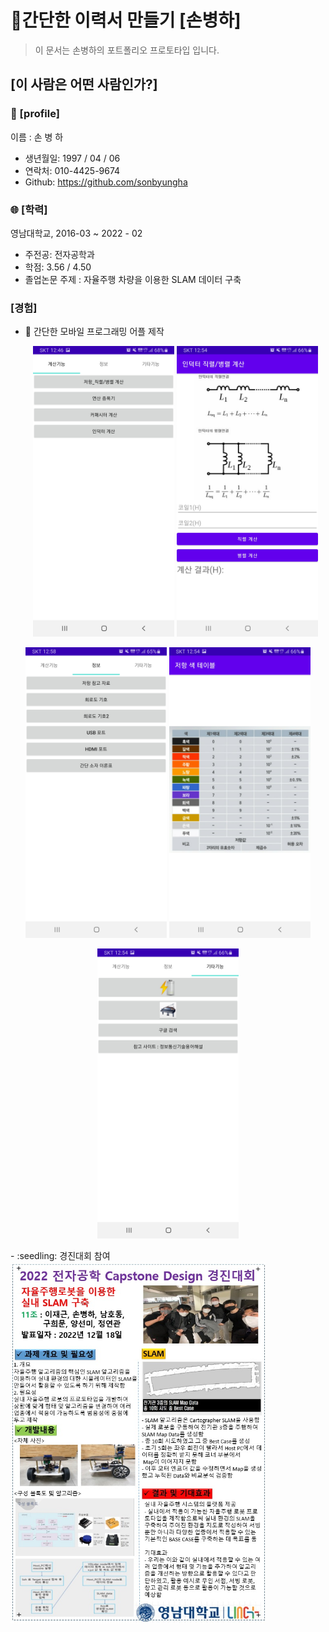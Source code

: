 # :star2:간단한 이력서 만들기 [손병하]

> 이 문서는 손병하의 포트폴리오 프로토타입 입니다.

## [이 사람은 어떤 사람인가?]

### :floppy_disk: [profile]

 이름 : 손 병 하

- 생년월일: 1997 / 04 / 06
- 연락처: 010-4425-9674
- Github: https://github.com/sonbyungha

### :globe_with_meridians: [학력]

영남대학교, 2016-03 ~ 2022 - 02

- 주전공: 전자공학과
- 학점: 3.56 / 4.50
- 졸업논문 주제 : 자율주행 차량을 이용한 SLAM 데이터 구축

### [경험]

- :seedling: 간단한 모바일 프로그래밍 어플 제작
  
  <p align="center">
    <img title="ex1" src="./sample/ex1.jpg" alt="ex1.jpg" data-align="center"         width="226">
  <img title="ex2" src="./sample/ex2.jpg" alt="ex2.jpg" data-align="center" width="226">
  </p>

<p align="center">
    <img title="ex6" src="./sample/ex6.jpg" alt="ex6.jpg" data-align="center"
         width="226">
    <img title="ex5" src="./sample/ex5.jpg" alt="ex5.jpg" data-align="center"
         width="226">
  </p>

<p align="center">
<img title="ex7" src="./sample/ex7.jpg" alt="ex7.jpg" data-align="center" width="226">
</p>
- :seedling: 경진대회 참여

<img title="" src="./sample/team.jpg" alt="team.jpg" data-align="center" width="408">
